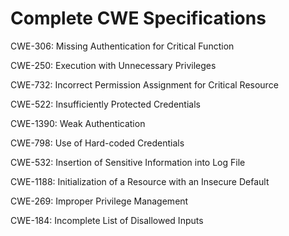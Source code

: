 

# Complete CWE Specifications

CWE-306: Missing Authentication for Critical Function

CWE-250: Execution with Unnecessary Privileges

CWE-732: Incorrect Permission Assignment for Critical Resource

CWE-522: Insufficiently Protected Credentials

CWE-1390: Weak Authentication

CWE-798: Use of Hard-coded Credentials

CWE-532: Insertion of Sensitive Information into Log File

CWE-1188: Initialization of a Resource with an Insecure Default

CWE-269: Improper Privilege Management

CWE-184: Incomplete List of Disallowed Inputs
